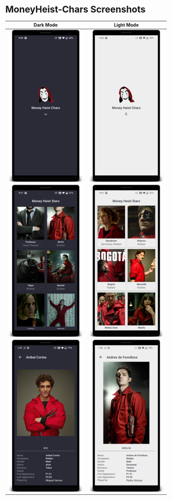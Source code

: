 # MoneyHeist-Chars Screenshots

| Dark Mode | Light Mode |
|:---:|:---:|
| ![1](screenshot_6.png) | ![2](screenshot_5.png) |
| ![3](screenshot_1.png) | ![4](screenshot_3.png) |
| ![5](screenshot_2.png) | ![6](screenshot_4.png) | 



